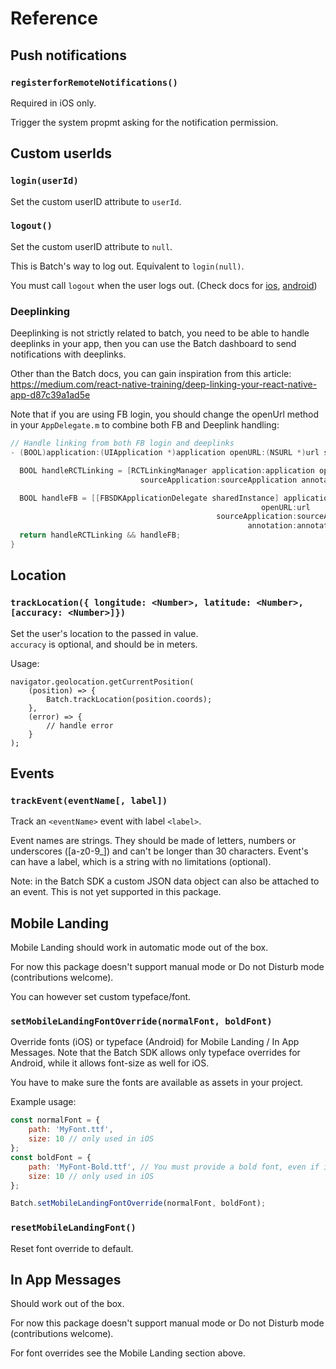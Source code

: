 # Reference

## Push notifications

### `registerforRemoteNotifications()`

Required in iOS only. 

Trigger the system propmt asking for the notification permission.

## Custom userIds

### `login(userId)`
Set the custom userID attribute to `userId`.

### `logout()`
Set the custom userID attribute to `null`.

This is Batch's way to log out. Equivalent to `login(null)`.

You must call `logout` when the user logs out. (Check docs for 
[ios](https://batch.com/doc/ios/custom-data/customid.html#_setting-up-a-custom-user-id), 
[android](https://batch.com/doc/android/custom-data/customid.html#_setting-up-a-custom-user-id))

### Deeplinking
Deeplinking is not strictly related to batch, you need to be able to handle deeplinks in your app, then 
you can use the Batch dashboard to send notifications with deeplinks.

Other than the Batch docs, you can gain inspiration from this article: 
https://medium.com/react-native-training/deep-linking-your-react-native-app-d87c39a1ad5e

Note that if you are using FB login, you should change the openUrl method in your `AppDelegate.m` to combine
both FB and Deeplink handling:

```objective-c
// Handle linking from both FB login and deeplinks
- (BOOL)application:(UIApplication *)application openURL:(NSURL *)url sourceApplication:(NSString *)sourceApplication annotation:(id)annotation {

  BOOL handleRCTLinking = [RCTLinkingManager application:application openURL:url
                             sourceApplication:sourceApplication annotation:annotation];

  BOOL handleFB = [[FBSDKApplicationDelegate sharedInstance] application:application
                                                        openURL:url
                                              sourceApplication:sourceApplication
                                                     annotation:annotation];
  return handleRCTLinking && handleFB;
}
```

## Location

### `trackLocation({ longitude: <Number>, latitude: <Number>, [accuracy: <Number>]})`
Set the user's location to the passed in value.  
`accuracy` is optional, and should be in meters.

Usage: 
```es2016
navigator.geolocation.getCurrentPosition(
    (position) => {
        Batch.trackLocation(position.coords);        
    },
    (error) => {
        // handle error
    }
);
```

## Events

### `trackEvent(eventName[, label])`
Track an `<eventName>` event with label `<label>`.

Event names are strings. They should be made of letters, numbers or underscores ([a-z0-9_]) 
and can't be longer than 30 characters.
Event's can have a label, which is a string with no limitations (optional).

Note: in the Batch SDK a custom JSON data object can also be attached to an event. This is not 
yet supported in this package. 


## Mobile Landing
Mobile Landing should work in automatic mode out of the box.

For now this package doesn't support manual mode or Do not Disturb mode (contributions welcome).

You can however set custom typeface/font.

### `setMobileLandingFontOverride(normalFont, boldFont)`
Override fonts (iOS) or typeface (Android) for Mobile Landing / In App Messages.
Note that the Batch SDK allows only typeface overrides for Android, while it allows font-size
as well for iOS.

You have to make sure the fonts are available as assets in your project.

Example usage: 
```js
const normalFont = {
    path: 'MyFont.ttf', 
    size: 10 // only used in iOS
};
const boldFont = {
    path: 'MyFont-Bold.ttf', // You must provide a bold font, even if it is the same as the normal font 
    size: 10 // only used in iOS
};

Batch.setMobileLandingFontOverride(normalFont, boldFont);
```

### `resetMobileLandingFont()`
Reset font override to default.

## In App Messages
Should work out of the box.

For now this package doesn't support manual mode or Do not Disturb mode (contributions welcome).

For font overrides see the Mobile Landing section above.